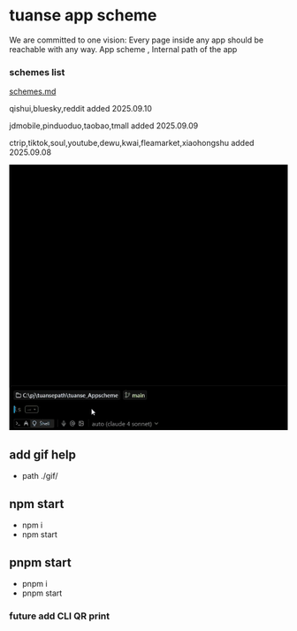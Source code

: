 # tuanse app scheme
We are committed to one vision:  Every page inside any app should be reachable with any way.  App scheme , Internal path of the app

### schemes list
[schemes.md](./schemes.md "click this")

qishui,bluesky,reddit added
                                             2025.09.10

jdmobile,pinduoduo,taobao,tmall added
                                             2025.09.09

ctrip,tiktok,soul,youtube,dewu,kwai,fleamarket,xiaohongshu added
                                             2025.09.08


![Demo](demo.gif)

## add gif help
*  path ./gif/

## npm start

* npm i 
* npm start

## pnpm start
* pnpm i
* pnpm start

### future add CLI QR print
